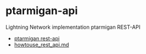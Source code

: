 # ptarmigan-api
Lightning Network implementation ptarmigan REST-API

* [ptarmigan rest-api](https://github.com/nayutaco/ptarmigan/ptarmapi) 
* [howtouse_rest_api.md](https://github.com/nayutaco/ptarmigan/docs/howtouse_rest_api.md)
